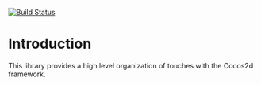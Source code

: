 [![Build Status](https://travis-ci.org/MattesGroeger/MGTouchResponder.png?branch=master)](https://travis-ci.org/MattesGroeger/MGTouchResponder)

Introduction
============

This library provides a high level organization of touches with the Cocos2d framework.
